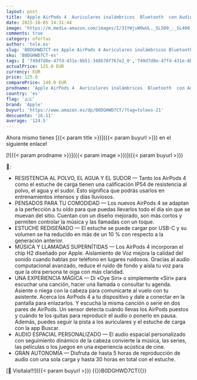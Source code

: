 ```yaml
---
layout: post
title: 'Apple AirPods 4  Auriculares inalámbricos  Bluetooth  con Audio Espacial Personalizado  Resistentes al Agua y el Sudor  Estuche de Carga USB-C  Chip H2 y hasta 24 Horas de autonomía'
date: 2025-10-05 14:31:44
image: 'https://m.media-amazon.com/images/I/31YWjsW0wUL._SL500_._SL400_.jpg'
comments: true
category: ofertas
author: 'tole.es'
slug: 'B0DGHWD7CT-es Apple AirPods 4 Auriculares inalámbricos Bluetooth con...'
sku: 'B0DGHWD7CT-es'
tags: [ '749d7d8e-47fd-431e-8b51-348b70f767e2_0','749d7d8e-47fd-431e-8b51-348b70f767e2_101','749d7d8e-47fd-431e-8b51-348b70f767e2_9801','Arborist Merchandising Root','Auriculares de oído abierto','Auriculares para equipo de audio','Auriculares y accesorios','Electrónica','Los favoritos de nuestros clientes: Electrónica','Self Service','Special Features Stores','Wireless Category page - Wearables','apple','🇪🇸', ]
actualPrice: 125.0 EUR
currency: EUR
price: 125.0
comparePrice: 149.0 EUR
prodname: 'Apple AirPods 4  Auriculares inalámbricos  Bluetooth  con Audio Espacial Personalizado  Resistentes al Agua y el Sudor  Estuche de Carga USB-C  Chip H2 y hasta 24 Horas de autonomía'
country: 'es'
flag: '🇪🇸'
brand: 'Apple'
buyurl: 'https://www.amazon.es/dp/B0DGHWD7CT/?tag=tolees-21'
descuento: '16.11'
average: '124.5'
---
```


Ahora mismo tienes [{{< param title >}}]({{< param buyurl >}}) en el siguiente enlace!

[![{{< param prodname >}}]({{< param image >}})]({{< param buyurl >}})

🔎:

- RESISTENCIA AL POLVO, EL AGUA Y EL SUDOR — Tanto los AirPods 4 como el estuche de carga tienen una calificación IP54 de resistencia al polvo, el agua y el sudor. Esto significa que podrás usarlos en entrenamientos intensos y días lluviosos.
- PENSADOS PARA TU COMODIDAD — Los nuevos AirPods 4 se adaptan a la perfección a tu oído para que puedas llevarlos todo el día sin que se muevan del sitio. Cuentan con un diseño mejorado, son más cortos y permiten controlar la música y las llamadas con un toque.
- ESTUCHE REDISEÑADO — El estuche se puede cargar por USB-C y su volumen se ha reducido en más de un 10 % con respecto a la generación anterior.
- MÚSICA Y LLAMADAS SUPERNÍTIDAS — Los AirPods 4 incorporan el chip H2 diseñado por Apple. Aislamiento de Voz mejora la calidad del sonido cuando hablas por teléfono en lugares ruidosos. Gracias al audio computacional avanzado, reduce el ruido de fondo y aísla tu voz para que la otra persona te oiga con más claridad.
- UNA EXPERIENCIA MÁGICA — Di «Oye Siri» o simplemente «Siri» para escuchar una canción, hacer una llamada o consultar tu agenda. Asiente o niega con la cabeza para comunicarte al vuelo con tu asistente. Acerca los AirPods 4 a tu dispositivo y dale a conectar en la pantalla para enlazarlos. Y escucha la misma canción o serie en dos pares de AirPods. Un sensor detecta cuándo llevas los AirPods puestos y cuándo te los quitas para reproducir el audio o ponerlo en pausa. Además, puedes seguir la pista a los auriculares y el estuche de carga con la app Buscar.
- AUDIO ESPACIAL PERSONALIZADO — El audio espacial personalizado con seguimiento dinámico de la cabeza convierte la música, las series, las películas o los juegos en una experiencia acústica de cine.
- GRAN AUTONOMÍA — Disfruta de hasta 5 horas de reproducción de audio con una sola carga y hasta 30 horas en total con el estuche.

[🛒 Visítala!!!]({{< param buyurl >}})
{{<world>}}B0DGHWD7CT{{</world>}}

